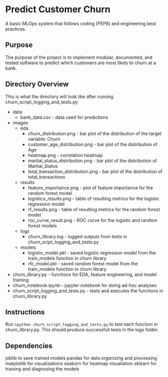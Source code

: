 # Predict Customer Churn

A basic MLOps system that follows coding (PEP8) and engineering best practices.

## Purpose

The purpose of the project is to implement modular, documented, and tested software to predict which customers are most likely to churn at a bank.

## Directory Overview

This is what the directory will look like after running churn_script_logging_and_tests.py 

* data
    - bank_data.csv - data used for predictions
* images
    - eda
        - churn_distribution.png - bar plot of the distribution of the target variable: Churn
        - customer_age_distribution.png - bar plot of the distribution of Age
        - heatmap.png - correlation heatmap
        - marital_status_distribution.png - bar plot of the distribution of Marital_Status
        - total_transaction_distribution.png - bar plot of the distribution of total_transactions
    - results
        - feature_importance.png - plot of feature importance for the random forest model
        - logistics_results.png - table of resulting metrics for the logistic regression model
        - rf_results.png - table of resulting metrics for the random forest model
        - roc_curve_result.png - ROC curve for the logistic and random forest models
    - logs
        - churn_library.log - logged outputs from tests in churn_scipt_logging_and_tests.py
    - models
        - logistic_model.pkl - saved logistic regression model from the train_models function in churn library
        - rfc_model.pkl - saved random forest model from the train_models function in churn library
* churn_library.py - functions for EDA, feature engineering, and model training
* churn_notebook.ipynb - jupyter notebook for doing ad-hoc analyses
* churn_script_logging_and_tests.py - tests and executes the functions in churn_library.py

## Instructions

Run `ipython churn_script_logging_and_tests.py` to test each function in churn_library.py. This should produce successfull tests in the logs folder.

## Dependencies
joblib to save trained models
pandas for data organizing and processing
matplotlib for visualizations
seaborn for heatmap visualiation
sklearn for training and diagnosing the models
